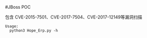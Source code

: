 #JBoss POC  

包含 CVE-2015-7501、CVE-2017-7504、CVE-2017-12149等漏洞扫描

```
Usage:
  python3 Hope_Erp.py -h
```
